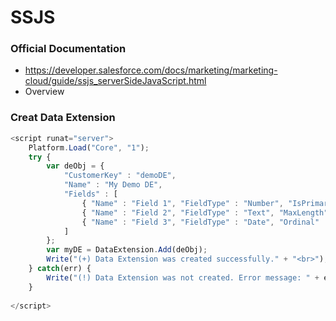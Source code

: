 # SSJS

### Official Documentation
- https://developer.salesforce.com/docs/marketing/marketing-cloud/guide/ssjs_serverSideJavaScript.html
- Overview

### Creat Data Extension
```js server
<script runat="server">
    Platform.Load("Core", "1");
    try {
        var deObj = {
            "CustomerKey" : "demoDE",
            "Name" : "My Demo DE",
            "Fields" : [
                { "Name" : "Field 1", "FieldType" : "Number", "IsPrimaryKey" : true, "IsRequired" : true },
                { "Name" : "Field 2", "FieldType" : "Text", "MaxLength" : 50 },
                { "Name" : "Field 3", "FieldType" : "Date", "Ordinal" : 2 },
            ]
        };
        var myDE = DataExtension.Add(deObj);
        Write("(+) Data Extension was created successfully." + "<br>");
    } catch(err) {
        Write("(!) Data Extension was not created. Error message: " + err + "<br>")
    }
    
</script>
```
